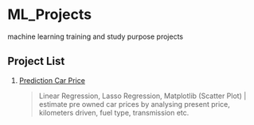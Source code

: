 # ML_Projects
 machine learning training and study purpose projects


## Project List

1.  [Prediction Car Price](Prediction_Price_Cars.ipynb)
    > Linear Regression, Lasso Regression, Matplotlib (Scatter Plot) | estimate pre owned car prices by analysing present price, kilometers driven, fuel type, transmission etc.
